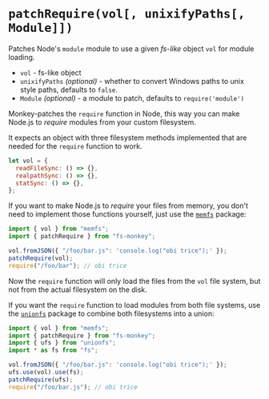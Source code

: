 # `patchRequire(vol[, unixifyPaths[, Module]])`

Patches Node's `module` module to use a given _fs-like_ object `vol` for module loading.

- `vol` - fs-like object
- `unixifyPaths` _(optional)_ - whether to convert Windows paths to unix style paths, defaults to `false`.
- `Module` _(optional)_ - a module to patch, defaults to `require('module')`

Monkey-patches the `require` function in Node, this way you can make
Node.js to _require_ modules from your custom filesystem.

It expects an object with three filesystem methods implemented that are
needed for the `require` function to work.

```js
let vol = {
  readFileSync: () => {},
  realpathSync: () => {},
  statSync: () => {},
};
```

If you want to make Node.js to _require_ your files from memory, you
don't need to implement those functions yourself, just use the
[`memfs`](https://github.com/streamich/memfs) package:

```js
import { vol } from "memfs";
import { patchRequire } from "fs-monkey";

vol.fromJSON({ "/foo/bar.js": 'console.log("obi trice");' });
patchRequire(vol);
require("/foo/bar"); // obi trice
```

Now the `require` function will only load the files from the `vol` file
system, but not from the actual filesystem on the disk.

If you want the `require` function to load modules from both file
systems, use the [`unionfs`](https://github.com/streamich/unionfs) package
to combine both filesystems into a union:

```js
import { vol } from "memfs";
import { patchRequire } from "fs-monkey";
import { ufs } from "unionfs";
import * as fs from "fs";

vol.fromJSON({ "/foo/bar.js": 'console.log("obi trice");' });
ufs.use(vol).use(fs);
patchRequire(ufs);
require("/foo/bar.js"); // obi trice
```
